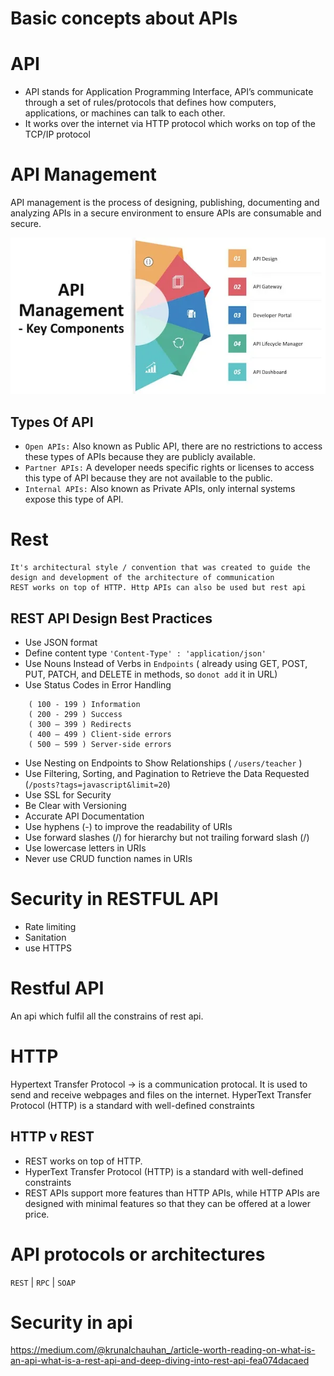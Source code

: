 # Basic concepts about APIs

# API
- API stands for Application Programming Interface, API’s communicate through a set of rules/protocols that defines how computers, applications, or machines can talk to each other.
- It works over the internet via HTTP protocol which works on top of the TCP/IP protocol

# API Management
API management is the process of designing, publishing, documenting and analyzing APIs in a secure environment to ensure APIs are consumable and secure.
 
![Alt text](assets/api_management.webp)


## Types Of API
- `Open APIs:` Also known as Public API, there are no restrictions to access these types of APIs because they are publicly available.
- `Partner APIs:` A developer needs specific rights or licenses to access this type of API because they are not available to the public.
- `Internal APIs:` Also known as Private APIs, only internal systems expose this type of API.


# Rest
    It's architectural style / convention that was created to guide the design and development of the architecture of communication
    REST works on top of HTTP. Http APIs can also be used but rest api 


## REST API Design Best Practices
- Use JSON format
- Define content type `'Content-Type' : 'application/json'`
- Use Nouns Instead of Verbs in `Endpoints` ( already using GET, POST, PUT, PATCH, and DELETE in methods, so `donot add` it in URL)
- Use Status Codes in Error Handling 
``` 
    ( 100 - 199 ) Information
    ( 200 - 299 ) Success
    ( 300 – 399 ) Redirects
    ( 400 – 499 ) Client-side errors
    ( 500 – 599 ) Server-side errors
```
- Use Nesting on Endpoints to Show Relationships ( `/users/teacher` )
- Use Filtering, Sorting, and Pagination to Retrieve the Data Requested (`/posts?tags=javascript&limit=20`)
- Use SSL for Security
- Be Clear with Versioning
- Accurate API Documentation
- Use hyphens (-) to improve the readability of URIs
- Use forward slashes (/) for hierarchy but not trailing forward slash (/)
- Use lowercase letters in URIs
- Never use CRUD function names in URIs

# Security in RESTFUL API
- Rate limiting
- Sanitation
- use HTTPS




# Restful API
An api which fulfil all the constrains of rest api.

# HTTP
Hypertext Transfer Protocol -> is a communication protocal. It is used to send and receive webpages and files on the internet.
HyperText Transfer Protocol (HTTP) is a standard with well-defined constraints

## HTTP v REST
- REST works on top of HTTP.
- HyperText Transfer Protocol (HTTP) is a standard with well-defined constraints
- REST APIs support more features than HTTP APIs, while HTTP APIs are designed with minimal features so that they can be offered at a lower price.

# API protocols or architectures
`REST` | `RPC` | `SOAP`


# Security in api



https://medium.com/@krunalchauhan_/article-worth-reading-on-what-is-an-api-what-is-a-rest-api-and-deep-diving-into-rest-api-fea074dacaed